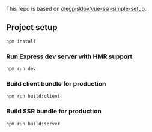 This repo is based on [olegpisklov/vue-ssr-simple-setup](https://github.com/olegpisklov/vue-ssr-simple-setup).

## Project setup
```
npm install
```

### Run Express dev server with HMR support
```
npm run dev
```

### Build client bundle for production
```
npm run build:client
```

### Build SSR bundle for production
```
npm run build:server
```
